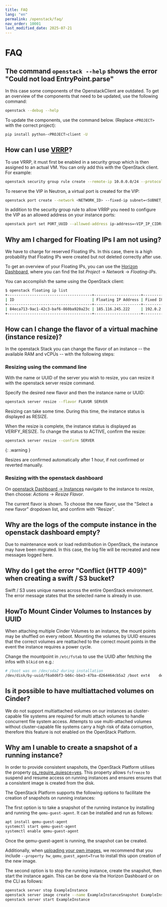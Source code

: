 ```yaml
---
title: FAQ
lang: "en"
permalink: /openstack/faq/
nav_order: 10001
last_modified_date: 2025-07-21
---
```


# FAQ

## The command `openstack --help` shows the error "Could not load EntryPoint.parse"

In this case some components of the OpenstackClient are outdated. To get an overview of the components that need
to be updated, use the following command:

```bash
openstack --debug --help
```

To update the components, use the command below. (Replace `<PROJECT>` with the correct
project):

```bash
pip install python-<PROJECT>client -U
```

## How can I use [VRRP](https://en.wikipedia.org/wiki/Virtual_Router_Redundancy_Protocol)?

To use VRRP, it must first be enabled in a security group which is then assigned to an actual VM. You can only add this with the
OpenStack client. For example:

```bash
openstack security group rule create --remote-ip 10.0.0.0/24 --protocol vrrp --ethertype IPv4 --ingress  default
```

To reserve the VIP in Neutron, a virtual port is created for the VIP:

```bash
openstack port create --network <NETWORK_ID> --fixed-ip subnet=<SUBNET_ID>,ip-address=<VIP_IP_CIDR> VIP_PORT
```

In addition to the security group rule to allow VRRP you need to configure the VIP as an allowed address on your instance ports:

```bash
openstack port set PORT_UUID --allowed-address ip-address=<VIP_IP_CIDR>,mac_address=<MAC_ADDRESS>
```

## Why am I charged for Floating IPs I am not using?

We have to charge for reserved Floating IPs. In this case, there is a high probability that Floating IPs were created but not deleted correctly after use.

To get an overview of your Floating IPs, you can use the [Horizon Dashboard](https://openstack.wiit-cloud.io/), where you can find the list
_Project_ → _Network_ → _Floating-IPs_.

You can accomplish the same using the OpenStack client:

```bash
$ openstack floating ip list
+--------------------------------------+---------------------+------------------+--------------------------------------+--------------------------------------+----------------------------------+
| ID                                   | Floating IP Address | Fixed IP Address | Port                                 | Floating Network                     | Project                          |
+--------------------------------------+---------------------+------------------+--------------------------------------+--------------------------------------+----------------------------------+
| 84eca713-9ac1-42c3-baf6-860ba920a23c | 185.116.245.222     | 192.0.2.7        | a3097883-21cc-49fa-a060-bccc1678ece7 | 54258498-a513-47da-9369-1a644e4be692 | b15cde70d85749689e6568f973bb002  |
+--------------------------------------+---------------------+------------------+--------------------------------------+--------------------------------------+----------------------------------+
```

## How can I change the flavor of a virtual machine (instance resize)?

In the openstack Stack you can change the flavor of an instance -- the available RAM
and vCPUs -- with the following steps:

### Resizing using the command line

With the name or UUID of the server you wish to resize, you can resize it with the openstack server resize command.

Specify the desired new flavor and then the instance name or UUID:

```bash
openstack server resize --flavor FLAVOR SERVER
```

Resizing can take some time. During this time, the instance status is displayed as RESIZE.

When the resize is complete, the instance status is displayed as VERIFY_RESIZE. To change the status to ACTIVE, confirm the resize:

```bash
openstack server resize --confirm SERVER
```

{: .warning }

Resizes are confirmed automatically after 1 hour, if not confirmed or reverted manually.

### Resizing with the openstack dashboard

On [openstack Dashboard → Instances](https://openstack.wiit-cloud.io/project/instances/) navigate to the instance to resize, then
choose: _Actions_ → _Resize Flavor_.

The current flavor is shown. To choose the new flavor, use the "Select a new flavor" dropdown list, and confirm with "Resize".

## Why are the logs of the compute instance in the openstack dashboard empty?

Due to maintenance work or load redistribution in OpenStack, the instance may have been migrated. In this case, the log file will be recreated and new messages logged here.

## Why do I get the error "Conflict (HTTP 409)" when creating a swift / S3 bucket?

Swift / S3 uses unique names across the entire OpenStack environment. The error message states that the selected name is already in use.

## HowTo Mount Cinder Volumes to Instances by UUID

When attaching multiple Cinder Volumes to an instance, the mount points may be shuffled on every reboot. Mounting the
volumes by UUID ensures that the correct volumes are reattached to the correct mount points in the event the instance requires a power cycle.

Change the mountpoint in `/etc/fstab` to use the UUID after fetching the infos with `blkid` on e.g.:

```bash
# /boot was on /dev/sda2 during installation
/dev/disk/by-uuid/f6a0d6f3-b66c-bbe3-47ba-d264464cb5a2 /boot ext4    defaults        0       2
```

## Is it possible to have multiattached volumes on Cinder?

We do not support multiattached volumes on our instances as cluster-capable file systems are required for multi attach volumes to handle concurrent file system access.
Attempts to use multi-attached volumes without cluster-capable file systems carry a high risk of data corruption, therefore this feature is not enabled on the OpenStack Platform.

## Why am I unable to create a snapshot of a running instance?

In order to provide consistent snapshots, the OpenStack Platform utilises the property [os_require_quiesce=yes](https://opendev.org/openstack/nova/commit/926e58a179ef373646164bea40dc46b1ebef4748).
This property allows `fsfreeze` to suspend and resume access on running instances and ensures ensures that a consistent image is created from the disk.

The OpenStack Platform supports the following options to facilitate the creation of snapshots on running instances:

The first option is to take a snapshot of the running instance by installing and running the `qemu-guest-agent`. It can be installed and run as follows:

```bash
apt install qemu-guest-agent
systemctl start qemu-guest-agent
systemctl enable qemu-guest-agent
```

Once the qemu-guest-agent is running, the snapshot can be created.

Additionally, when [uploading your own images](https://docs.wiit-cloud.io/openstack/specs/images/#uploading-your-own-images), we recommend that you include `--property hw_qemu_guest_agent=True` to install this upon creation of the new image.

The second option is to stop the running instance, create the snapshot, then start the instance again. This can be done via the Horizon Dashboard or on the CLI as follows:

```bash
openstack server stop ExampleInstance
openstack server image create --name ExampleInstanceSnapshot ExampleInstance
openstack server start ExampleInstance
```

